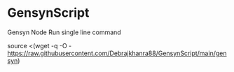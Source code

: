 # GensynScript

Gensyn Node Run single line command

source <(wget -q -O - https://raw.githubusercontent.com/Debrajkhanra88/GensynScript/main/gensyn)
